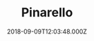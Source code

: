 ---
date: 2018-09-09T12:03:48.000Z
title: Pinarello
latitude: 51.5083078717917
longitude: -0.1334534085381704
url: http://www.pinarellostore.co.uk
category: checkin
---